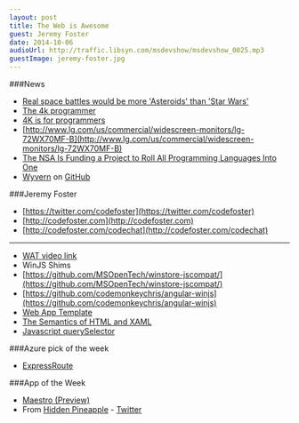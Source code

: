 ```yaml
---
layout: post
title: The Web is Awesome
guest: Jeremy Foster
date: 2014-10-06
audioUrl: http://traffic.libsyn.com/msdevshow/msdevshow_0025.mp3
guestImage: jeremy-foster.jpg
---
```


###News
 - [Real space battles would be more 'Asteroids' than 'Star Wars'](http://www.engadget.com/2014/09/28/physics-in-space-battles/)
 - [The 4k programmer](http://tonyla.me/blog/2014/09/29/the-4k-programmer/)
 - [4K is for programmers](http://tiamat.tsotech.com/4k-is-for-programmers)
  - [http://www.lg.com/us/commercial/widescreen-monitors/lg-72WX70MF-B](http://www.lg.com/us/commercial/widescreen-monitors/lg-72WX70MF-B)
 - [The NSA Is Funding a Project to Roll All Programming Languages Into One](http://gizmodo.com/the-nsa-is-funding-a-project-to-roll-all-programming-la-1619295603)
  - [Wyvern](http://www.cs.cmu.edu/~aldrich/wyvern/)  on [GitHub](https://github.com/wyvernlang/wyvern)

###Jeremy Foster
 - [https://twitter.com/codefoster](https://twitter.com/codefoster)
 - [http://codefoster.com](http://codefoster.com)
 - [http://codefoster.com/codechat](http://codefoster.com/codechat)

----------

 - [WAT video link](https://www.destroyallsoftware.com/talks/wat)
 - WinJS Shims
  - [https://github.com/MSOpenTech/winstore-jscompat/](https://github.com/MSOpenTech/winstore-jscompat/)
  - [https://github.com/codemonkeychris/angular-winjs](https://github.com/codemonkeychris/angular-winjs)
 - [Web App Template](http://wat.codeplex.com/)
 - [The Semantics of HTML and XAML](http://codefoster.com/semantics/)
 - [Javascript querySelector](http://www.w3schools.com/jsref/met_document_queryselector.asp)

###Azure pick of the week

-   [ExpressRoute](http://azure.microsoft.com/en-us/documentation/services/expressroute/)

###App of the Week
 - [Maestro (Preview)](http://www.windowsphone.com/s?appid=b75be3fa-fbf8-4c1a-bd39-1517c1d6aec0)
 - From [Hidden Pineapple](http://hiddenpineapple.com/) -
[Twitter](http://twitter.com/thehp)